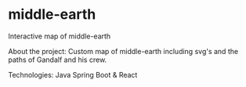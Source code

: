 # middle-earth
Interactive map of middle-earth

About the project: Custom map of middle-earth including svg's and the paths of Gandalf and his crew.

Technologies: Java Spring Boot & React
